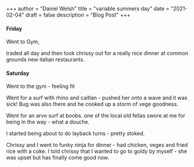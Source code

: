 +++
author = "Daniel Welsh"
title = "variable summers day"
date = "2021-02-04"
draft = false
description = "Blog Post"
+++

#### Friday

Went to Gym,

traded all day and then took chrissy out for a really nice dinner at common grounds new italian restaurants.

#### Saturday

Went to the gym - feeling fit

Went for a surf with rhino and caitlan - pushed her onto a wave and it was sick! Bug was also there and he cooked up a storm of vege goodness.

Went for an arvo surf at boobs. one of the local old fellas swore at me for being in the way - what a douche.

I started being about to do layback turns - pretty stoked.

Chrissy and I went to funky ninja for dinner - had chicken, veges and fried rice with a coke. I told chrissy that I wanted to go to goldy by myself - she was upset but has finally come good now.
